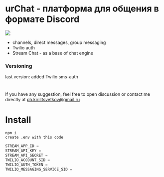 # urChat - платформа для общения в формате Discord

<img src="https://media.giphy.com/media/vM4V1Nv1JwFPrK4pPZ/giphy.gif">

- channels, direct messages, group messaging
- Twilio auth 
- Stream Chat - as a base of chat engine

### Versioning
last version: added Twilio sms-auth

  
#

If you have any suggestion, feel free to open discussion or contact me directly at ph.kirilltsvetkov@gmail.ru

# Install

    npm i 
    create .env with this code
    
    
```javascript
STREAM_APP_ID = 
STREAM_API_KEY = 
STREAM_API_SECRET = 
TWILIO_ACCOUNT_SID = 
TWILIO_AUTH_TOKEN = 
TWILIO_MESSAGING_SERVICE_SID = 
```
